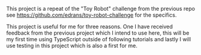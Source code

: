This project is a repeat of the "Toy Robot" challenge from the previous repo see https://github.com/edrans/toy-robot-challenge for the specifics.

This project is useful for me for three reasons. One I have received feedback from the previous project which I intend to use here, this will be my first time using TypeScript outside of following tutorials and lastly I will use testing in this project which is also a first for me.
